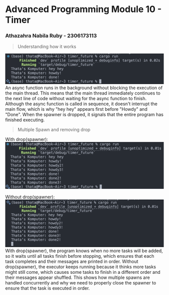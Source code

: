 # Advanced Programming Module 10 - Timer
### Athazahra Nabila Ruby - 2306173113

> Understanding how it works
 
![Understanding](images/understand.png)
An async function runs in the background without blocking the execution of the main thread. This means that the main thread immediately continues to the next line of code without waiting for the async function to finish. Although the async function is called in sequence, it doesn't interrupt the main flow, which is why "hey hey" appears first before "Howdy" and "Done". When the spawner is dropped, it signals that the entire program has finished executing.

> Multiple Spawn and removing drop

 
With drop(spawner):
![With Drop](images/with_drop.png)

Without drop(spawner):
![Without Drop](images/without_drop.png)
With drop(spawner), the program knows when no more tasks will be added, so it waits until all tasks finish before stopping, which ensures that each task completes and their messages are printed in order. Without drop(spawner), the executor keeps running because it thinks more tasks might still come, which causes some tasks to finish in a different order and their messages appear shuffled.  This shows how multiple spawns are handled concurrently and why we need to properly close the spawner to ensure that the task is executed in order.